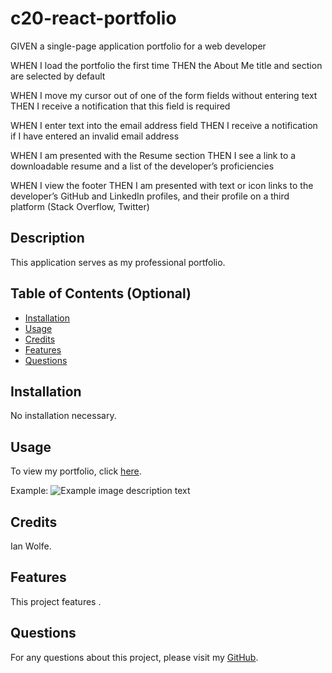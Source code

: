 # c20-react-portfolio

GIVEN a single-page application portfolio for a web developer

WHEN I load the portfolio the first time
THEN the About Me title and section are selected by default

WHEN I move my cursor out of one of the form fields without entering text
THEN I receive a notification that this field is required

WHEN I enter text into the email address field
THEN I receive a notification if I have entered an invalid email address

WHEN I am presented with the Resume section
THEN I see a link to a downloadable resume and a list of the developer’s proficiencies

WHEN I view the footer
THEN I am presented with text or icon links to the developer’s GitHub and LinkedIn profiles, and their profile on a third platform (Stack Overflow, Twitter)

## Description
  
This application serves as my professional portfolio.
  
## Table of Contents (Optional)
  
 - [Installation](#installation)
 - [Usage](#usage)
 - [Credits](#credits)
 - [Features](#features)
 - [Questions](#questions)
  
## Installation
  
No installation necessary.
  
## Usage
  
To view my portfolio, click [here](https://enkw-react-portfolio.netlify.app/).

Example:
![Example image description text](./screenshots/Screenshot-of-INSERTTEXTHERE.png)
  
## Credits
  
Ian Wolfe.
  
## Features
  
This project features .

## Questions

For any questions about this project, please visit my [GitHub](https://github.com/enkw).
